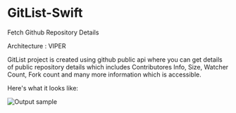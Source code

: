 # GitList-Swift
Fetch Github Repository Details

Architecture : VIPER

GitList project is created using github public api where you can get details of public repository details which includes
Contributores Info, Size, Watcher Count, Fork count and many more information which is accessible.

Here's what it looks like:

![Output sample](https://github.com/anilg0403/GitList-Swift/blob/main/GitListAppDemo.gif)


